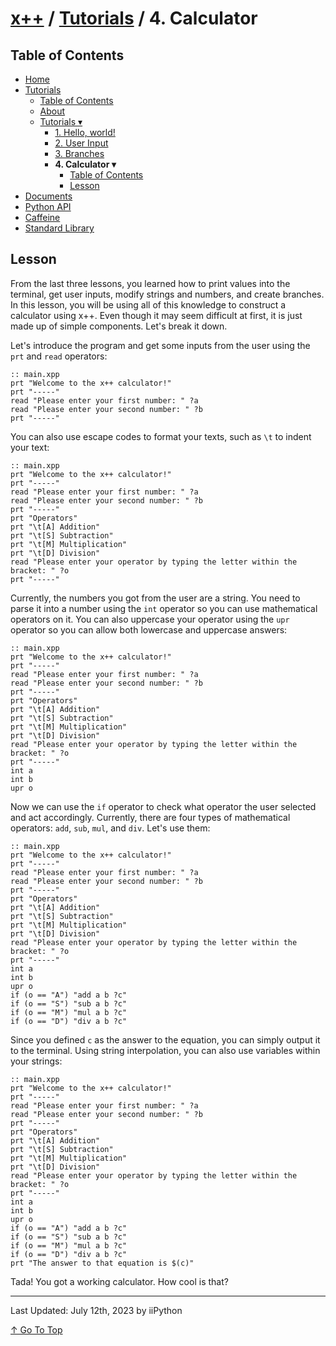 # [x++](../../README.md) / [Tutorials](../tutorials.md) / 4. Calculator

## Table of Contents

- [Home](../../README.md)
- [Tutorials](../tutorials.md)
    - [Table of Contents](#table-of-contents)
    - [About](#about)
    - [Tutorials ▾](#tutorials)
        - [1. Hello, world!](./1helloWorld.md)
        - [2. User Input](./2userInput.md)
        - [3. Branches](./3branches.md)
        - **4. Calculator ▾**
            - [Table of Contents](#table-of-contents)
            - [Lesson](#lesson)
- [Documents](../documents.md)
- [Python API](../standardLibrary.md)
- [Caffeine](./caffeine.md)
- [Standard Library](../pythonAPI.md)

## Lesson

From the last three lessons, you learned how to print values into the terminal, get user inputs, modify strings and numbers, and create branches. In this lesson, you will be using all of this knowledge to construct a calculator using x++. Even though it may seem difficult at first, it is just made up of simple components. Let's break it down.

Let's introduce the program and get some inputs from the user using the `prt` and `read` operators:

```xt
:: main.xpp
prt "Welcome to the x++ calculator!"
prt "-----"
read "Please enter your first number: " ?a
read "Please enter your second number: " ?b
prt "-----"
```

You can also use escape codes to format your texts, such as `\t` to indent your text:

```xpp
:: main.xpp
prt "Welcome to the x++ calculator!"
prt "-----"
read "Please enter your first number: " ?a
read "Please enter your second number: " ?b
prt "-----"
prt "Operators"
prt "\t[A] Addition"
prt "\t[S] Subtraction"
prt "\t[M] Multiplication"
prt "\t[D] Division"
read "Please enter your operator by typing the letter within the bracket: " ?o
prt "-----"
```

Currently, the numbers you got from the user are a string. You need to parse it into a number using the `int` operator so you can use mathematical operators on it. You can also uppercase your operator using the `upr` operator so you can allow both lowercase and uppercase answers:

```xpp
:: main.xpp
prt "Welcome to the x++ calculator!"
prt "-----"
read "Please enter your first number: " ?a
read "Please enter your second number: " ?b
prt "-----"
prt "Operators"
prt "\t[A] Addition"
prt "\t[S] Subtraction"
prt "\t[M] Multiplication"
prt "\t[D] Division"
read "Please enter your operator by typing the letter within the bracket: " ?o
prt "-----"
int a
int b
upr o
```

Now we can use the `if` operator to check what operator the user selected and act accordingly. Currently, there are four types of mathematical operators: `add`, `sub`, `mul`, and `div`. Let's use them:

```xt
:: main.xpp
prt "Welcome to the x++ calculator!"
prt "-----"
read "Please enter your first number: " ?a
read "Please enter your second number: " ?b
prt "-----"
prt "Operators"
prt "\t[A] Addition"
prt "\t[S] Subtraction"
prt "\t[M] Multiplication"
prt "\t[D] Division"
read "Please enter your operator by typing the letter within the bracket: " ?o
prt "-----"
int a
int b
upr o
if (o == "A") "add a b ?c"
if (o == "S") "sub a b ?c"
if (o == "M") "mul a b ?c"
if (o == "D") "div a b ?c"
```

Since you defined `c` as the answer to the equation, you can simply output it to the terminal. Using string interpolation, you can also use variables within your strings:

```xt
:: main.xpp
prt "Welcome to the x++ calculator!"
prt "-----"
read "Please enter your first number: " ?a
read "Please enter your second number: " ?b
prt "-----"
prt "Operators"
prt "\t[A] Addition"
prt "\t[S] Subtraction"
prt "\t[M] Multiplication"
prt "\t[D] Division"
read "Please enter your operator by typing the letter within the bracket: " ?o
prt "-----"
int a
int b
upr o
if (o == "A") "add a b ?c"
if (o == "S") "sub a b ?c"
if (o == "M") "mul a b ?c"
if (o == "D") "div a b ?c"
prt "The answer to that equation is $(c)"
```

Tada! You got a working calculator. How cool is that?

---

Last Updated: July 12th, 2023 by iiPython

[↑ Go To Top](#x--tutorials--4-calculator)